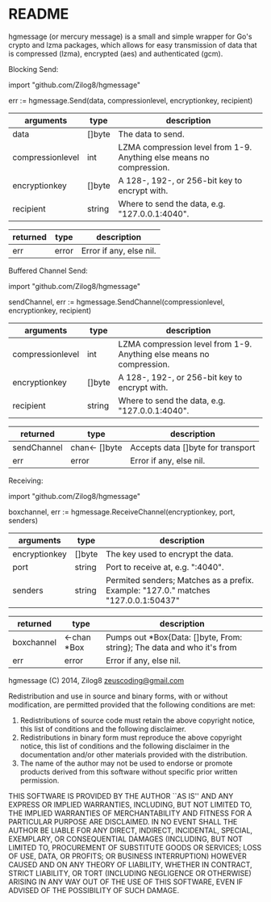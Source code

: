 README
========

hgmessage (or mercury message) is a small and simple wrapper for Go's crypto
and lzma packages, which allows for easy transmission of data that is
compressed (lzma), encrypted (aes) and authenticated (gcm).

Blocking Send: 

import	"github.com/Zilog8/hgmessage"

err := hgmessage.Send(data, compressionlevel, encryptionkey, recipient)

arguments        | type    | description
---------------- | ------- | ----------------------------------
data             | []byte  |  The data to send.
compressionlevel | int     |  LZMA compression level from 1-9. Anything else means no compression.
encryptionkey    | []byte  |  A 128-, 192-, or 256-bit key to encrypt with.
recipient        | string  |  Where to send the data, e.g. "127.0.0.1:4040".

returned         | type    | description
---------------- | ------- | ----------------------------------
err              | error   |  Error if any, else nil.

Buffered Channel Send:

import	"github.com/Zilog8/hgmessage"

sendChannel, err := hgmessage.SendChannel(compressionlevel, encryptionkey, recipient)

arguments        | type    | description
---------------- | ------- | ----------------------------------
compressionlevel | int     |  LZMA compression level from 1-9. Anything else means no compression.
encryptionkey    | []byte  |  A 128-, 192-, or 256-bit key to encrypt with.
recipient        | string  |  Where to send the data, e.g. "127.0.0.1:4040".

returned         | type          | description
---------------- | ------------- | ----------------------------------
sendChannel      | chan<- []byte |  Accepts data []byte for transport
err              | error         |  Error if any, else nil.

Receiving: 

import	"github.com/Zilog8/hgmessage"

boxchannel, err := hgmessage.ReceiveChannel(encryptionkey, port, senders)


arguments        | type    | description
---------------- | ------- | ----------------------------------
encryptionkey    | []byte  |  The key used to encrypt the data.
port             | string  |  Port to receive at, e.g. ":4040".
senders          | string  |  Permited senders; Matches as a prefix. Example: "127.0." matches "127.0.0.1:50437"

returned         | type        | description
---------------- | ----------- | ----------------------------------
boxchannel       | <-chan *Box |  Pumps out *Box{Data: []byte, From: string}; The data and who it's from
err              | error       |  Error if any, else nil.

hgmessage
(C) 2014, Zilog8 <zeuscoding@gmail.com>

Redistribution and use in source and binary forms, with or without
modification, are permitted provided that the following conditions are met:

1. Redistributions of source code must retain the above copyright notice,
   this list of conditions and the following disclaimer.
2. Redistributions in binary form must reproduce the above copyright notice,
   this list of conditions and the following disclaimer in the documentation
   and/or other materials provided with the distribution.
3. The name of the author may not be used to endorse or promote products
   derived from this software without specific prior written permission.

THIS SOFTWARE IS PROVIDED BY THE AUTHOR ``AS IS'' AND ANY EXPRESS OR IMPLIED
WARRANTIES, INCLUDING, BUT NOT LIMITED TO, THE IMPLIED WARRANTIES OF
MERCHANTABILITY AND FITNESS FOR A PARTICULAR PURPOSE ARE DISCLAIMED. IN NO
EVENT SHALL THE AUTHOR BE LIABLE FOR ANY DIRECT, INDIRECT, INCIDENTAL,
SPECIAL, EXEMPLARY, OR CONSEQUENTIAL DAMAGES (INCLUDING, BUT NOT LIMITED TO,
PROCUREMENT OF SUBSTITUTE GOODS OR SERVICES; LOSS OF USE, DATA, OR PROFITS;
OR BUSINESS INTERRUPTION) HOWEVER CAUSED AND ON ANY THEORY OF LIABILITY,
WHETHER IN CONTRACT, STRICT LIABILITY, OR TORT (INCLUDING NEGLIGENCE OR
OTHERWISE) ARISING IN ANY WAY OUT OF THE USE OF THIS SOFTWARE, EVEN IF
ADVISED OF THE POSSIBILITY OF SUCH DAMAGE.
